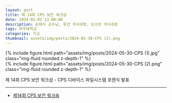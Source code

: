 ```yaml
---
layout: post
title: 제 14회 CPS 보안 워크샵
date: 2024-02-02 13:00:00
description: 손태식 교수님, 유건 석사과정, 오수빈 석사과정
tags: 아주대학교
categories: 기고
thumbnail: assets/img/posts/2024-05-30-CPS (2).png
---
```


<div class="row mt-3">
    <div class="col-sm mt-3 mt-md-0">
        {% include figure.html path="assets/img/posts/2024-05-30-CPS (1).jpg" class="img-fluid rounded z-depth-1" %}
    </div>
</div>
<div class="row mt-3">
    <div class="col-sm mt-3 mt-md-0">
        {% include figure.html path="assets/img/posts/2024-05-30-CPS (2).png" class="img-fluid rounded z-depth-1" %}
    </div>
</div>
<div class="caption">

</div>

제 14회 CPS 보안 워크샵 - CPS 디바이스 파일시스템 포렌식 발표

<hr>

- [제14회 CPS 보안 워크숍](https://kiisc.or.kr/bbs/pe/article/3524)

